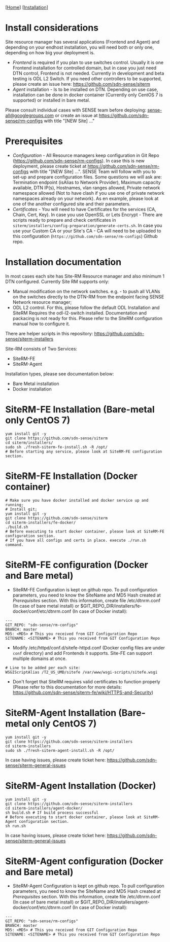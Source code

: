 [[Home](index.md)]   [[Installation](install.md)]

# Install considerations

Site resource manager has several applications (Frontend and Agent) and depending on your endhost installation, you will need both or only one, depending on how big your deployment is. 
* *Frontend* is required if you plan to use switches control. Usually it is one Frontend installation for controlled domain, but in case you just need DTN control, Frontend is not needed. Currently in development and beta testing is ODL L2 Switch. If you need other controllers to be supported, please create an issue here: https://github.com/sdn-sense/siterm
* *Agent* installation - Is to be installed on DTN. Depending on use case, installation can be done in docker container (Currently only CentOS 7 is supported) or installed in bare metal.

Please consult individual cases with SENSE team before deploying: sense-all@googlegroups.com or create an issue at https://github.com/sdn-sense/rm-configs with title "[NEW Site] ..."

# Prerequisites

* *Configuration* - All Resource managers keep configuration in Git Repo (https://github.com/sdn-sense/rm-configs). In case this is new deployment, please create ticket at https://github.com/sdn-sense/rm-configs with title "[NEW Site] ...". SENSE Team will follow with you to set-up and prepare configuration files.
Some questions we will ask are: Termination endpoint (isAlias to Network Provider), Maximum capacity available, DTN IP(s), Hostnames, vlan ranges allowed, Private network namespace allowed (Not to have clash if you use one of private network namespaces already on your network). As en example, please look at one of the another configured site and their parameters.
* *Certificates* - You will need to have Certificates for the services (CA, Chain, Cert, Key). In case you use OpenSSL or Lets Encrypt - There are scripts ready to prepare and check certificates in `siterm/installers/config-preparation/generate-certs.sh`. In case you use your Custom CA or your Site's CA - CA will need to be uploaded to this configuration (`https://github.com/sdn-sense/rm-configs`) Github repo.

# Installation documentation

In most cases each site has Site-RM Resource manager and also minimum 1 DTN configured. Currently Site RM supports only:
* Manual modification on the network switches. e.g. - to push all VLANs on the switches directly to the DTN-RM from the endpoint facing SENSE Network resource manager;
* ODL L2 control. For this, please follow the default ODL Installation and SiteRM Requires the odl-l2-switch installed. Documentation and packacing is not  ready for this. Please refer to the SiteRM configuration manual how to configure it.

There are helper scripts in this repository: https://github.com/sdn-sense/siterm-installers

Site-RM consists of Two Services:
* SiteRM-FE
* SiteRM-Agent

Installation types, please see documentation below:
* Bare Metal installation
* Docker installation


# SiteRM-FE Installation (Bare-metal only CentOS 7)
```
yum install git -y
git clone https://github.com/sdn-sense/siterm
cd siterm/installers/
sudo sh ./fresh-siterm-fe-install.sh -R /opt/
# Before starting any service, please look at SiteRM-FE configuration section.
```


# SiteRM-FE Installation (Docker container)
```
# Make sure you have docker installed and docker service up and running;
# Install git;
yum install git -y
git clone https://github.com/sdn-sense/siterm
cd siterm-installers/fe-docker/
./build.sh
# Before executing to start docker container, please look at SiteRM-FE configuration section.
# If you have all configs and certs in place. execute ./run.sh command.
```

# SiteRM-FE configuration (Docker and Bare metal)
* SiteRM-FE Configuration is kept on github repo. To pull configuration parameters, you need to know the SiteName and MD5 Hash created at *Prerequisites* section. With this information, create file /etc/dtnrm.conf (In case of bare metal install) or $GIT_REPO_DIR/installers/fe-docker/conf/etc/dtnrm.conf (In case of Docker install):
```
---
GIT_REPO: "sdn-sense/rm-configs"
BRANCH: master
MD5: <MD5> # This you received from GIT Configuration Repo
SITENAME: <SITENAME> # This you received from GIT Configuration Repo
```

* Modify /etc/httpd/conf.d/sitefe-httpd.conf (Docker config files are under `conf` directory) and add Frontends it supports. Site-FE can support multiple domains at once. 
```
# Line to be added per each site:
WSGIScriptAlias /T2_US_UMD/sitefe /var/www/wsgi-scripts/sitefe.wsgi
```
* Don't forget that SiteRM requires valid certificates to function properly (Please refer to this documentation for more details: https://github.com/sdn-sense/siterm-fe/wiki/HTTPS-and-Security)

# SiteRM-Agent Installation (Bare-metal only CentOS 7)
```
yum install git -y
git clone https://github.com/sdn-sense/siterm-installers
cd siterm-installers
sudo sh ./fresh-siterm-agent-install.sh -R /opt/
```
In case having issues, please create ticket here: https://github.com/sdn-sense/siterm-general-issues 

# SiteRM-Agent Installation (Docker)
```
yum install git -y
git clone https://github.com/sdn-sense/siterm-installers
cd siterm-installers/agent-docker/
sh build.sh # If build process successful
# Before executing to start docker container, please look at SiteRM-Agent configuration section.
sh run.sh
```
In case having issues, please create ticket here: https://github.com/sdn-sense/siterm-general-issues 

# SiteRM-Agent configuration (Docker and Bare metal)
* SiteRM-Agent Configuration is kept on github repo. To pull configuration parameters, you need to know the SiteName and MD5 Hash created at *Prerequisites* section. With this information, create file /etc/dtnrm.conf (In case of bare metal install) or $GIT_REPO_DIR/installers/agent-docker/conf/etc/dtnrm.conf (In case of Docker install):
```
---
GIT_REPO: "sdn-sense/rm-configs"
BRANCH: master
MD5: <MD5> # This you received from GIT Configuration Repo
SITENAME: <SITENAME> # This you received from GIT Configuration Repo
```




